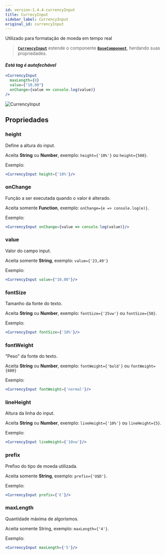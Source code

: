 ```yaml
---
id: version-1.4.4-currencyInput
title: CurrecyInput
sidebar_label: CurrencyInput
original_id: currencyInput
---
```


Utilizado para formatação de moeda em tempo real

>  [**`CurrencyInput`**]() estende o componente [**`BaseComponent`**](components_base.md), herdando suas propriedades.

#### *Está tag é autofechável*

```jsx
<CurrencyInput
  maxLength={8}
  value={"10,00"}
  onChange={value => console.log(value)}
/>
```

![CurrencyInput](assets/old_versions/currencyInput.png)


## Propriedades


### height

Define a altura do input.<br>

Aceita **String** ou **Number**, exemplo: ```height={'10%'}``` ou ```height={500}```.

Exemplo:
```jsx harmony
<CurrencyInput height={'10%'}/>
```

### onChange

Função a ser executada quando o valor é alterado.<br>

Aceita somente **Function**, exemplo: ```onChange={e => console.log(e)}```.

Exemplo:
```jsx harmony
<CurrencyInput onChange={value => console.log(value)}/>
```

### value

Valor do campo input.<br>

Aceita somente **String**, exemplo: ```value={'23,49'}```
<br>

Exemplo:
```jsx harmony
<CurrencyInput value={"10,00"}/>
```

### fontSize

Tamanho da fonte do texto.<br>

Aceita **String** ou **Number**, exemplo: ```fontSize={'25vw'}``` ou  ```fontSize={50}```.

Exemplo:
```jsx harmony
<CurrencyInput fontSize={'10%'}/>
```

### fontWeight

"Peso" da fonte do texto.<br>

Aceita **String** ou **Number**, exemplo: ```fontWeight={'bold'}``` ou  ```fontWeight={600}```

Exemplo:
```jsx harmony
<CurrencyInput fontWeight={'normal'}/>
```

### lineHeight

Altura da linha do input.<br>

Aceita **String** ou **Number**, exemplo: ```lineHeight={'10%'}``` ou  ```lineHeight={5}```.

Exemplo:
```jsx harmony
<CurrencyInput lineHeight={'10vw'}/>
```

### prefix

Prefixo do tipo de moeda utilizada.<br>

Aceita somente **String**, exemplo: ```prefix={'U$D'}```.

Exemplo:
```jsx harmony
<CurrencyInput prefix={'€'}/>
```

### maxLength

Quantidade máxima de algorismos.<br>

Aceita somente String, exemplo: ```maxLength={'4'}```.

Exemplo:
```jsx harmony
<CurrencyInput maxLength={'5'}/>
```